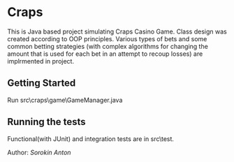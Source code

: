 # Craps

This is Java based project simulating Craps Casino Game.
Class design was created according to OOP principles. 
Various types of bets and some common betting 
strategies (with complex algorithms for changing the amount that is used for
each bet in an attempt to recoup losses) are implrmented in project.

## Getting Started
Run src\craps\game\GameManager.java

## Running the tests
Functional(with JUnit) and integration tests are in src\test.

Author: _Sorokin Anton_